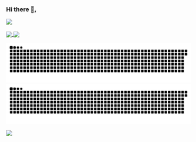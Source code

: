 ### Hi there 👋,
![](https://komarev.com/ghpvc/?username=lyf-is-coding&color=dc143c&style=flat-square&color=blue)

<a href="">
  <img align="center" src="https://github-readme-stats.vercel.app/api?username=lyf-is-coding&show_icons=true&theme=tokyonight&hide=issues&count_private=true&disable_animations=true&hide_rank=true&show_icons=true&custom_title=GitHub%20Stats&line_height=24" />
</a>
<a href="">
  <img align="center" src="https://github-readme-stats.vercel.app/api/top-langs/?username=lyf-is-coding&theme=tokyonight" />
</a>

![GitHub Snake Light](https://github.com/lyf-is-coding/lyf-is-coding/blob/output/github-contribution-grid-snake.svg#gh-light-mode-only)
![GitHub Snake dark](https://github.com/lyf-is-coding/lyf-is-coding/blob/output/github-contribution-grid-snake-dark.svg#gh-dark-mode-only)

![](https://hit.yhype.me/github/profile?user_id=27182104)
